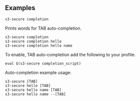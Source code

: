 ## Examples

    s3-secure completion

Prints words for TAB auto-completion.

    s3-secure completion
    s3-secure completion hello
    s3-secure completion hello name

To enable, TAB auto-completion add the following to your profile:

    eval $(s3-secure completion_script)

Auto-completion example usage:

    s3-secure [TAB]
    s3-secure hello [TAB]
    s3-secure hello name [TAB]
    s3-secure hello name --[TAB]
